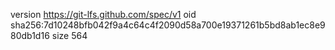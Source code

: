 version https://git-lfs.github.com/spec/v1
oid sha256:7d10248bfb042f9a4c64c4f2090d58a700e19371261b5bd8ab1ec8e980db1d16
size 564
